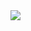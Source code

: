 <img align="center" src="![1690027467175](https://github.com/shahradfedeveloper/shahradfedeveloper/assets/140753107/62eff541-1590-47be-b25d-b3cb02cbc53d)" />
